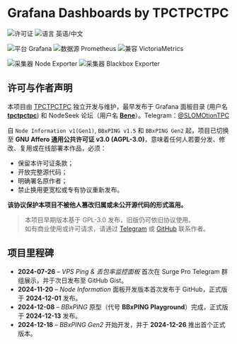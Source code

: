 # Grafana Dashboards by TPCTPCTPC

![许可证](https://img.shields.io/github/license/TPCTPCTPC/Grafana-Dashboards)
![语言 英语/中文](https://img.shields.io/badge/支持语言-English%2F中文-lightgrey)

![平台 Grafana](https://img.shields.io/badge/平台-Grafana-F47A20?logo=grafana)
![数据源 Prometheus](https://img.shields.io/badge/数据源-Prometheus-E6522C?logo=prometheus)
![兼容 VictoriaMetrics](https://img.shields.io/badge/兼容-VictoriaMetrics-4494D6?logo=VictoriaMetrics&logoColor=white)

![采集器 Node Exporter](https://img.shields.io/badge/采集器-Node%20Exporter-green?logo=prometheus)
![采集器 Blackbox Exporter](https://img.shields.io/badge/采集器-Blackbox%20Exporter-green?logo=prometheus)

## 许可与作者声明

本项目由 [TPCTPCTPC](https://github.com/TPCTPCTPC) 独立开发与维护，最早发布于 Grafana 面板目录 (用户名 [**tpctpctpc**](https://grafana.com/orgs/tpctpctpc)) 和 NodeSeek 论坛（用户名 [**Bene**](https://www.nodeseek.com/space/17580#/general)）。Telegram：[@SLOMOtionTPC](https://t.me/SLOMOtionTPC)

自 `Node Information v1(Gen1)`, `BBxPING v1.5` 和 `BBxPING Gen2` 起，项目已切换至 **GNU Affero 通用公共许可证 v3.0 (AGPL-3.0)**，意味着任何人若要分发、修改、复用或在线部署本作品，必须：

- 保留本许可证条款；
- 开放完整源代码；
- 明确署名原作者；
- 禁止换用更宽松或专有协议重新发布。

**该协议保护本项目不被他人篡改归属或未公开源代码的形式滥用。**

> 本项目早期版本基于 GPL-3.0 发布，旧版仍可依旧协议使用。  
> 如有商业使用或许可请求，请通过 [Telegram](https://t.me/SLOMOtionTPC) 或 [GitHub](https://github.com/TPCTPCTPC) 联系作者。

## 项目里程碑

- **2024-07-26** – *VPS Ping & 丢包率监控面板* 首次在 Surge Pro Telegram 群组展示，并于次日发布至 GitHub Gist。  
- **2024-11-20** – *Node Information* 面板开发版本首次发布于 GitHub，正式版于 **2024-12-01** 发布。  
- **2024-12-08** – *BBxPING* 原型（代号 **BBxPING Playground**）完成，正式版于 **2024-12-13** 发布。  
- **2024-12-18** – *BBxPING Gen2* 开始开发，并于 **2024-12-26** 推出首个正式版本。

